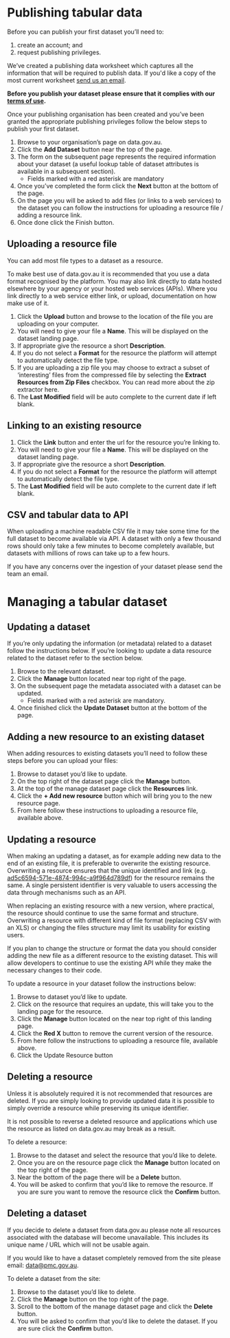 # Publishing tabular data

Before you can publish your first dataset you’ll need to:

1. create an account; and
2. request publishing privileges. 

We’ve created a publishing data worksheet which captures all the information that will be required to publish data. If you'd like a copy of the most current worksheet [send us an email](data@pmc.gov.au).

**Before you publish your dataset please ensure that it complies with our [terms of use](https://data.gov.au/about).** 

Once your publishing organisation has been created and you’ve been granted the appropriate publishing privileges follow the below steps to publish your first dataset.

1. Browse to your organisation’s page on data.gov.au.
2. Click the **Add Dataset** button near the top of the page.
3. The form on the subsequent page represents the required information about your dataset (a useful lookup table of dataset attributes is available in a subsequent section).
   * Fields marked with a red asterisk are mandatory
4. Once you’ve completed the form click the **Next** button at the bottom of the page.
5. On the page you will be asked to add files (or links to a web services) to the dataset you can follow the instructions for uploading a resource file / adding a resource link. 
6. Once done click the Finish button.

## Uploading a resource file

You can add most file types to a dataset as a resource. 

To make best use of data.gov.au it is recommended that you use a data format recognised by the platform. You may also link directly to data hosted elsewhere by your agency or your hosted web services (APIs). Where you link directly to a web service either link, or upload, documentation on how make use of it.

1. Click the **Upload** button and browse to the location of the file you are uploading on your computer.
2. You will need to give your file a **Name**. This will be displayed on the dataset landing page.
3. If appropriate give the resource a short **Description**.
4. If you do not select a **Format** for the resource the platform will attempt to automatically detect the file type.
5. If you are uploading a zip file you may choose to extract a subset of ‘interesting’ files from the compressed file by selecting the **Extract Resources from Zip Files** checkbox. You can read more about the zip extractor here.
6. The **Last Modified** field will be auto complete to the current date if left blank.

## Linking to an existing resource

1. Click the **Link** button and enter the url for the resource you’re linking to. 
2. You will need to give your file a **Name**. This will be displayed on the dataset landing page.
3. If appropriate give the resource a short **Description**.
4. If you do not select a **Format** for the resource the platform will attempt to automatically detect the file type.
5. The **Last Modified** field will be auto complete to the current date if left blank.

## CSV and tabular data to API

When uploading a machine readable CSV file it may take some time for the full dataset to become available via API. A dataset with only a few thousand rows should only take a few minutes to become completely available, but datasets with millions of rows can take up to a few hours. 

If you have any concerns over the ingestion of your dataset please send the team an email.

# Managing a tabular dataset

## Updating a dataset

If you’re only updating the information (or metadata) related to a dataset follow the instructions below. If you’re looking to update a data resource related to the dataset refer to the section below.

1. Browse to the relevant dataset.
2. Click the **Manage** button located near top right of the page.
3. On the subsequent page the metadata associated with a dataset can be updated.
   * Fields marked with a red asterisk are mandatory.
4. Once finished click the **Update Dataset** button at the bottom of the page.

## Adding a new resource to an existing dataset

When adding resources to existing datasets you’ll need to follow these steps before you can upload your files:

1. Browse to dataset you’d like to update.
2. On the top right of the dataset page click the **Manage** button.
3. At the top of the manage dataset page click the **Resources** link.
4. Click the **+ Add new resource** button which will bring you to the new resource page.
5. From here follow these instructions to uploading a resource file, available above.

## Updating a resource

When making an updating a dataset, as for example adding new data to the end of an existing file, it is preferable to overwrite the existing resource. Overwriting a resource ensures that the unique identified and link (e.g. [ad5c6594-571e-4874-994c-a9f964d789df](http://data.gov.au/dataset/disaster-events-with-category-impact-and-location/resource/ad5c6594-571e-4874-994c-a9f964d789df)) for the resource remains the same. A single persistent identifier is very valuable to users accessing the data through mechanisms such as an API. 

When replacing an existing resource with a new version, where practical, the resource should continue to use the same format and structure. Overwriting a resource with different kind of file format (replacing CSV with an XLS) or changing the files structure may limit its usability for existing users.

If you plan to change the structure or format the data you should consider adding the new file as a different resource to the existing dataset. This will allow developers to continue to use the existing API while they make the necessary changes to their code.

To update a resource in your dataset follow the instructions below:

1. Browse to dataset you’d like to update.
2. Click on the resource that requires an update, this will take you to the landing page for the resource.
3. Click the **Manage** button located on the near top right of this landing page.
4. Click the **Red X** button to remove the current version of the resource.
5. From here follow the instructions to uploading a resource file, available above. 
6. Click the Update Resource button

## Deleting a resource

Unless it is absolutely required it is not recommended that resources are deleted. If you are simply looking to provide updated data it is possible to simply override a resource while preserving its unique identifier.

It is not possible to reverse a deleted resource and applications which use the resource as listed on data.gov.au may break as a result.

To delete a resource:

1. Browse to the dataset and select the resource that you’d like to delete.
2. Once you are on the resource page click the **Manage** button located on the top right of the page.
3. Near the bottom of the page there will be a **Delete** button.
4. You will be asked to confirm that you’d like to remove the resource. If you are sure you want to remove the resource click the **Confirm** button.

## Deleting a dataset

If you decide to delete a dataset from data.gov.au please note all resources associated with the database will become unavailable. This includes its unique name / URL which will not be usable again.

If you would like to have a dataset completely removed from the site please email: data@pmc.gov.au.

To delete a dataset from the site:

1. Browse to the dataset you’d like to delete.
2. Click the **Manage** button on the top right of the page.
3. Scroll to the bottom of the manage dataset page and click the **Delete** button.
4. You will be asked to confirm that you’d like to delete the dataset. If you are sure click the **Confirm** button.
